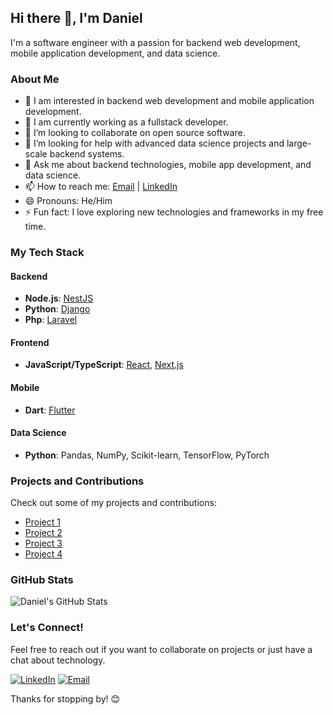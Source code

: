## Hi there 👋, I'm Daniel

I'm a software engineer with a passion for backend web development, mobile application development, and data science.

### About Me

- 🔭 I am interested in backend web development and mobile application development.
- 🌱 I am currently working as a fullstack developer.
- 👯 I’m looking to collaborate on open source software.
- 🤔 I’m looking for help with advanced data science projects and large-scale backend systems.
- 💬 Ask me about backend technologies, mobile app development, and data science.
- 📫 How to reach me: [Email](mailto:danielkebede381@gmail.com) | [LinkedIn](https://www.linkedin.com/in/daniel-kebede-55872b269/)
- 😄 Pronouns: He/Him
- ⚡ Fun fact: I love exploring new technologies and frameworks in my free time.

### My Tech Stack

#### Backend
- **Node.js**: [NestJS](https://nestjs.com/)
- **Python**: [Django](https://docs.djangoproject.com/en/5.0/)
- **Php**: [Laravel](https://laravel.com/)

#### Frontend
- **JavaScript/TypeScript**: [React](https://reactjs.org/), [Next.js](https://nextjs.org/)

#### Mobile
- **Dart**: [Flutter](https://flutter.dev/)

#### Data Science
- **Python**: Pandas, NumPy, Scikit-learn, TensorFlow, PyTorch

### Projects and Contributions

Check out some of my projects and contributions:

- [Project 1](https://github.com/danielkeb/Intern_project)
- [Project 2](https://github.com/danielkeb/django_restapi_development)
- [Project 3](https://github.com/danielkeb/data_analysis)
- [Project 4](https://github.com/danielkeb/agsms-mobile-version)

### GitHub Stats

![Daniel's GitHub Stats](https://github-readme-stats.vercel.app/api?username=danielkeb&show_icons=true&theme=radical)


### Let's Connect!

Feel free to reach out if you want to collaborate on projects or just have a chat about technology.

[![LinkedIn](https://img.shields.io/badge/-LinkedIn-blue?style=flat&logo=Linkedin&logoColor=white)](https://www.linkedin.com/in/daniel-kebede-55872b269/)
[![Email](https://img.shields.io/badge/-Email-c14438?style=flat&logo=Gmail&logoColor=white)](mailto:your-danielkebede381@gmail.com)

Thanks for stopping by! 😊
